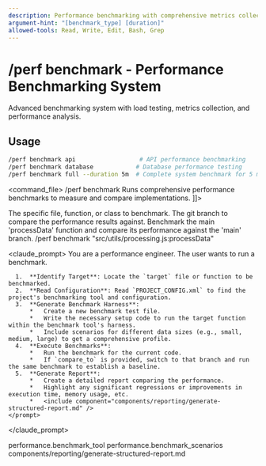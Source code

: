 ```yaml
---
description: Performance benchmarking with comprehensive metrics collection and analysis
argument-hint: "[benchmark_type] [duration]"
allowed-tools: Read, Write, Edit, Bash, Grep
---
```


# /perf benchmark - Performance Benchmarking System

Advanced benchmarking system with load testing, metrics collection, and performance analysis.

## Usage
```bash
/perf benchmark api                  # API performance benchmarking
/perf benchmark database            # Database performance testing
/perf benchmark full --duration 5m  # Complete system benchmark for 5 minutes
```

<command_file>
  <metadata>
    <name>/perf benchmark</name>
    <purpose>Runs comprehensive performance benchmarks to measure and compare implementations.</purpose>
    <usage>
      <![CDATA[
      /perf benchmark "[target_file_or_function]" <compare_to_branch="main">
      ]]>
    </usage>
  </metadata>

  <arguments>
    <argument name="target" type="string" required="true">
      <description>The specific file, function, or class to benchmark.</description>
    </argument>
    <argument name="compare_to" type="string" required="false" default="main">
      <description>The git branch to compare the performance results against.</description>
    </argument>
  </arguments>
  
  <examples>
    <example>
      <description>Benchmark the main 'processData' function and compare its performance against the 'main' branch.</description>
      <usage>/perf benchmark "src/utils/processing.js:processData"</usage>
    </example>
  </examples>

  <claude_prompt>
    <prompt>
      You are a performance engineer. The user wants to run a benchmark.

      1.  **Identify Target**: Locate the `target` file or function to be benchmarked.
      2.  **Read Configuration**: Read `PROJECT_CONFIG.xml` to find the project's benchmarking tool and configuration.
      3.  **Generate Benchmark Harness**:
          *   Create a new benchmark test file.
          *   Write the necessary setup code to run the target function within the benchmark tool's harness.
          *   Include scenarios for different data sizes (e.g., small, medium, large) to get a comprehensive profile.
      4.  **Execute Benchmarks**:
          *   Run the benchmark for the current code.
          *   If `compare_to` is provided, switch to that branch and run the same benchmark to establish a baseline.
      5.  **Generate Report**:
          *   Create a detailed report comparing the performance.
          *   Highlight any significant regressions or improvements in execution time, memory usage, etc.
          *   <include component="components/reporting/generate-structured-report.md" />
    </prompt>
  </claude_prompt>

  <dependencies>
    <uses_config_values>
      <value>performance.benchmark_tool</value>
      <value>performance.benchmark_scenarios</value>
    </uses_config_values>
    <includes_components>
      <component>components/reporting/generate-structured-report.md</component>
    </includes_components>
  </dependencies>
</command_file>